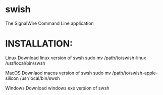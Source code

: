# swish
The SignalWire Command Line application

INSTALLATION:
============

Linux
Download linux version of swsh
sudo mv /path/to/swish-linux /usr/local/bin/swsh

MacOS
Downlaod macos version of swsh
sudo mv /path/to/swish-apple-silicon /usr/local/bin/swsh

Windows
Download windows exe version of swsh






